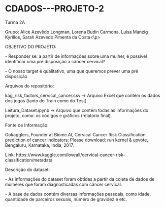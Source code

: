 # CDADOS---PROJETO-2

<p>Turma 2A
<p>Grupo: Alice Azevêdo Longman, Lorena Budin Carmona, Luísa Manzig Kyrillos, Sarah Azevedo Pimenta da Costa<\p>
  
<p>OBJETIVO DO PROJETO:
<p>- Responder se: a partir de informações sobre uma mulher, é possível identificar uma pré disposição a câncer cervical?
<p>- O nosso target é qualitativo, uma que queremos prever uma pré disposição.

<p>Arquivos do repositório:
<p>kag_risk_factors_cervical_cancer.csv -> Arquivo Excel que contém os dados dos jogos (tanto do Train como do Test).
<p>Leitura_Dataset.ipynb -> Arquivo que contém todas as informações do projeto, como: os códigos e gráficos (relatório final).
  
<p>Fonte de Informação:
<p>Gokagglers, Founder at Biome.AI, Cervical Cancer Risk Classification
prediction of cancer indicators; Please download; run kernel & upvote, Bengaluru, Karnataka, India, 2017. 
<p>Link: https://www.kaggle.com/loveall/cervical-cancer-risk-classification/metadata 
  
<p>Descrição do dataset:
<p>- As informações do dataset foram obtidas a partir da coleta de dados de mulheres que foram diagnosticadas com câncer cervical.
<p>- A base de dados contém diversas informações pessoais, como idade, quantidade de parceiros sexuais, número de gravidez e etc.

  
 
  
